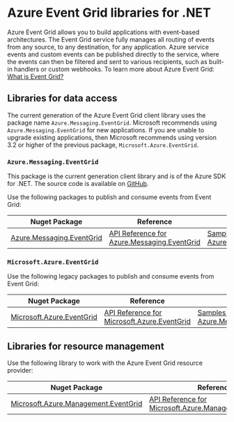 # Azure Event Grid libraries for .NET

Azure Event Grid allows you to build applications with event-based architectures. The Event Grid service fully manages all routing of events from any source, to any destination, for any application. Azure service events and custom events can be published directly to the service, where the events can then be filtered and sent to various recipients, such as built-in handlers or custom webhooks. To learn more about Azure Event Grid: [What is Event Grid?](https://docs.microsoft.com/azure/event-grid/overview)

## Libraries for data access

The current generation of the Azure Event Grid client library uses the package name `Azure.Messaging.EventGrid`.  Microsoft recommends using `Azure.Messaging.EventGrid` for new applications.  If you are unable to upgrade existing applications, then Microsoft recommends using version 3.2 or higher of the previous package, `Microsoft.Azure.EventGrid`.

### `Azure.Messaging.EventGrid`

This package is the current generation client library and is of the Azure SDK for .NET. The source code is available on [GitHub](https://github.com/Azure/azure-sdk-for-net/tree/main/sdk/eventgrid/Azure.Messaging.EventGrid).

Use the following packages to publish and consume events from Event Grid:

| Nuget Package | Reference | Samples |
|--------------------------------------|---------------------------------------------------------------|-------------------------------------------------------------------------------|
| [Azure.Messaging.EventGrid](https://www.nuget.org/packages/Azure.Messaging.EventGrid)  |  [API Reference for Azure.Messaging.EventGrid](https://docs.microsoft.com/dotnet/api/azure.messaging.eventgrid?view=azure-dotnet)  |  [Samples for Azure.Messaging.EventGrid](https://github.com/Azure/azure-sdk-for-net/tree/main/sdk/eventgrid/Azure.Messaging.EventGrid/samples) |

### `Microsoft.Azure.EventGrid`

Use the following legacy packages to publish and consume events from Event Grid:

| Nuget Package | Reference | Samples |
|--------------------------------------|---------------------------------------------------------------|-------------------------------------------------------------------------------|
| [Microsoft.Azure.EventGrid](https://www.nuget.org/packages/Microsoft.Azure.EventGrid)  |  [API Reference for Microsoft.Azure.EventGrid](https://docs.microsoft.com/dotnet/api/microsoft.azure.eventgrid?view=azure-dotnet)  |  [Samples for Azure.Messaging.EventGrid](https://github.com/Azure-Samples/event-grid-dotnet-publish-consume-events/tree/master/)  |

## Libraries for resource management

Use the following library to work with the Azure Event Grid resource provider:

| Nuget Package | Reference |
|--------------------------------------|---------------------------------------------------------------|
| [Microsoft.Azure.Management.EventGrid](https://www.nuget.org/packages/Microsoft.Azure.Management.EventGrid)  | [API Reference for Microsoft.Azure.Management.EventGrid](https://learn.microsoft.com/dotnet/api/overview/azure/eventgrid/management/management-eventgrid(deprecated)?view=azure-dotnet)  |
